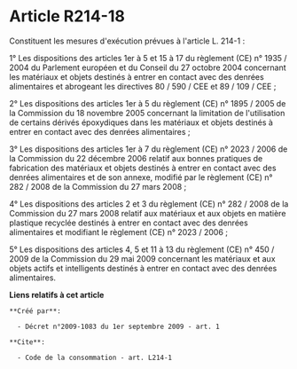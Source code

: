 # Article R214-18

Constituent les mesures d'exécution prévues à l'article L. 214-1 : 

1° Les dispositions des articles 1er à 5 et 15 à 17 du règlement (CE) n° 1935 / 2004 du Parlement européen et du Conseil du
27 octobre 2004 concernant les matériaux et objets destinés à entrer en contact avec des denrées alimentaires et abrogeant
les directives 80 / 590 / CEE et 89 / 109 / CEE ; 

2° Les dispositions des articles 1er à 5 du règlement (CE) n° 1895 / 2005 de la Commission du 18 novembre 2005 concernant la
limitation de l'utilisation de certains dérivés époxydiques dans les matériaux et objets destinés à entrer en contact avec
des denrées alimentaires ; 

3° Les dispositions des articles 1er à 7 du règlement (CE) n° 2023 / 2006 de la Commission du 22 décembre 2006 relatif aux
bonnes pratiques de fabrication des matériaux et objets destinés à entrer en contact avec des denrées alimentaires et de son
annexe, modifié par le règlement (CE) n° 282 / 2008 de la Commission du 27 mars 2008 ; 

4° Les dispositions des articles 2 et 3 du règlement (CE) n° 282 / 2008 de la Commission du 27 mars 2008 relatif aux
matériaux et aux objets en matière plastique recyclée destinés à entrer en contact avec des denrées alimentaires et modifiant
le règlement (CE) n° 2023 / 2006 ; 

5° Les dispositions des articles 4, 5 et 11 à 13 du règlement (CE) n° 450 / 2009 de la Commission du 29 mai 2009 concernant
les matériaux et aux objets actifs et intelligents destinés à entrer en contact avec des denrées alimentaires.

**Liens relatifs à cet article**

	**Créé par**:

	  - Décret n°2009-1083 du 1er septembre 2009 - art. 1

	**Cite**:

	  - Code de la consommation - art. L214-1
